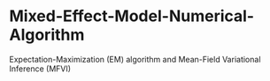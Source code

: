 # Mixed-Effect-Model-Numerical-Algorithm
 Expectation-Maximization (EM) algorithm and Mean-Field Variational Inference (MFVI)
